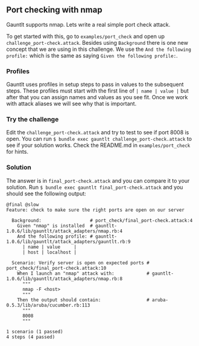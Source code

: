 ## Port checking with nmap
Gauntlt supports nmap.  Lets write a real simple port check attack.

To get started with this, go to `examples/port_check` and open up `challenge_port-check.attack`.  Besides using `Background` there is one new concept that we are using in this challenge.  We use the `And the following profile:` which is the same as saying `Given the following profile:`.

### Profiles
Gauntlt uses profiles in setup steps to pass in values to the subsequent steps.  These profiles must start with the first line of `| name | value |` but after that you can assign names and values as you see fit.  Once we work with attack aliases we will see why that is important.

### Try the challenge
Edit the `challenge_port-check.attack` and try to test to see if port 8008 is open.  You can run `$ bundle exec gauntlt challenge_port-check.attack` to see if your solution works. Check the README.md in `examples/port_check` for hints.

### Solution 
The answer is in `final_port-check.attack` and you can compare it to your solution.  Run `$ bundle exec gauntlt final_port-check.attack` and you should see the following output:

```
@final @slow
Feature: check to make sure the right ports are open on our server

  Background:                  # port_check/final_port-check.attack:4
    Given "nmap" is installed  # gauntlt-1.0.6/lib/gauntlt/attack_adapters/nmap.rb:4
    And the following profile: # gauntlt-1.0.6/lib/gauntlt/attack_adapters/gauntlt.rb:9
      | name | value     |
      | host | localhost |

  Scenario: Verify server is open on expected ports # port_check/final_port-check.attack:10
    When I launch an "nmap" attack with:            # gauntlt-1.0.6/lib/gauntlt/attack_adapters/nmap.rb:8
      """
      nmap -F <host>
      """
    Then the output should contain:                 # aruba-0.5.3/lib/aruba/cucumber.rb:113
      """
      8008
      """

1 scenario (1 passed)
4 steps (4 passed)
```
